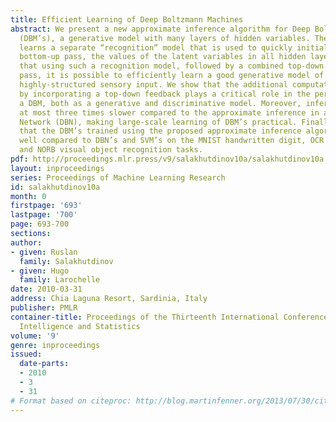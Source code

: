 ```yaml
---
title: Efficient Learning of Deep Boltzmann Machines
abstract: We present a new approximate inference algorithm for Deep Boltzmann Machines
  (DBM’s), a generative model with many layers of hidden variables. The algorithm
  learns a separate “recognition” model that is used to quickly initialize, in a single
  bottom-up pass, the values of the latent variables in all hidden layers. We show
  that using such a recognition model, followed by a combined top-down and bottom-up
  pass, it is possible to efficiently learn a good generative model of high-dimensional
  highly-structured sensory input. We show that the additional computations required
  by incorporating a top-down feedback plays a critical role in the performance of
  a DBM, both as a generative and discriminative model. Moreover, inference is only
  at most three times slower compared to the approximate inference in a Deep Belief
  Network (DBN), making large-scale learning of DBM’s practical. Finally, we demonstrate
  that the DBM’s trained using the proposed approximate inference algorithm perform
  well compared to DBN’s and SVM’s on the MNIST handwritten digit, OCR English letters,
  and NORB visual object recognition tasks.
pdf: http://proceedings.mlr.press/v9/salakhutdinov10a/salakhutdinov10a.pdf
layout: inproceedings
series: Proceedings of Machine Learning Research
id: salakhutdinov10a
month: 0
firstpage: '693'
lastpage: '700'
page: 693-700
sections: 
author:
- given: Ruslan
  family: Salakhutdinov
- given: Hugo
  family: Larochelle
date: 2010-03-31
address: Chia Laguna Resort, Sardinia, Italy
publisher: PMLR
container-title: Proceedings of the Thirteenth International Conference on Artificial
  Intelligence and Statistics
volume: '9'
genre: inproceedings
issued:
  date-parts:
  - 2010
  - 3
  - 31
# Format based on citeproc: http://blog.martinfenner.org/2013/07/30/citeproc-yaml-for-bibliographies/
---
```

